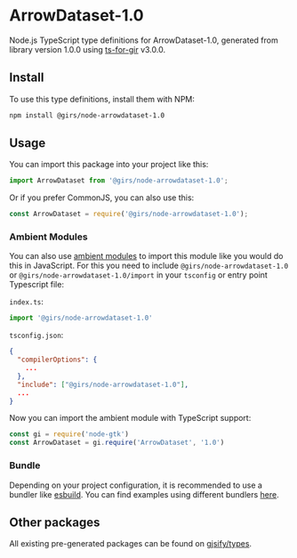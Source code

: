 
# ArrowDataset-1.0

Node.js TypeScript type definitions for ArrowDataset-1.0, generated from library version 1.0.0 using [ts-for-gir](https://github.com/gjsify/ts-for-gir) v3.0.0.


## Install

To use this type definitions, install them with NPM:
```bash
npm install @girs/node-arrowdataset-1.0
```

## Usage

You can import this package into your project like this:
```ts
import ArrowDataset from '@girs/node-arrowdataset-1.0';
```

Or if you prefer CommonJS, you can also use this:
```ts
const ArrowDataset = require('@girs/node-arrowdataset-1.0');
```

### Ambient Modules

You can also use [ambient modules](https://github.com/gjsify/ts-for-gir/tree/main/packages/cli#ambient-modules) to import this module like you would do this in JavaScript.
For this you need to include `@girs/node-arrowdataset-1.0` or `@girs/node-arrowdataset-1.0/import` in your `tsconfig` or entry point Typescript file:

`index.ts`:
```ts
import '@girs/node-arrowdataset-1.0'
```

`tsconfig.json`:
```json
{
  "compilerOptions": {
    ...
  },
  "include": ["@girs/node-arrowdataset-1.0"],
  ...
}
```

Now you can import the ambient module with TypeScript support: 

```ts
const gi = require('node-gtk')
const ArrowDataset = gi.require('ArrowDataset', '1.0')
```


### Bundle

Depending on your project configuration, it is recommended to use a bundler like [esbuild](https://esbuild.github.io/). You can find examples using different bundlers [here](https://github.com/gjsify/ts-for-gir/tree/main/examples).

## Other packages

All existing pre-generated packages can be found on [gjsify/types](https://github.com/gjsify/types).

